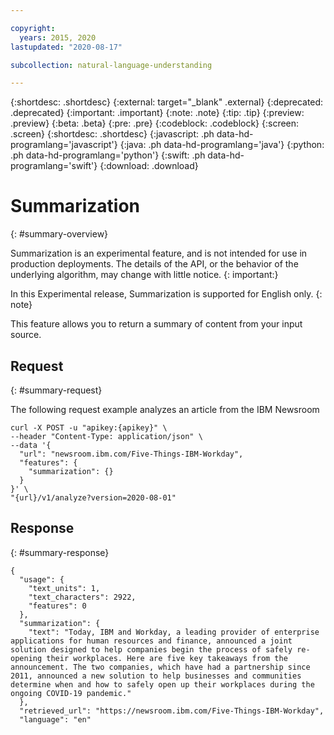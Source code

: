 ```yaml
---

copyright:
  years: 2015, 2020
lastupdated: "2020-08-17"

subcollection: natural-language-understanding

---
```


{:shortdesc: .shortdesc}
{:external: target="_blank" .external}
{:deprecated: .deprecated}
{:important: .important}
{:note: .note}
{:tip: .tip}
{:preview: .preview}
{:beta: .beta}
{:pre: .pre}
{:codeblock: .codeblock}
{:screen: .screen}
{:shortdesc: .shortdesc}
{:javascript: .ph data-hd-programlang='javascript'}
{:java: .ph data-hd-programlang='java'}
{:python: .ph data-hd-programlang='python'}
{:swift: .ph data-hd-programlang='swift'}
{:download: .download}

# Summarization
{: #summary-overview}

Summarization is an experimental feature, and is not intended for use in production deployments. The details of the API, or the behavior of the underlying algorithm, may change with little notice.
{: important:}

In this Experimental release, Summarization is supported for English only.
{: note}

This feature allows you to return a summary of content from your input source.

## Request
{: #summary-request}

The following request example analyzes an article from the IBM Newsroom

```curl
curl -X POST -u "apikey:{apikey}" \
--header "Content-Type: application/json" \
--data '{
  "url": "newsroom.ibm.com/Five-Things-IBM-Workday",
  "features": {
    "summarization": {}
  }
}' \
"{url}/v1/analyze?version=2020-08-01"
```

## Response
{: #summary-response}

```
{
  "usage": {
    "text_units": 1,
    "text_characters": 2922,
    "features": 0
  },
  "summarization": {
    "text": "Today, IBM and Workday, a leading provider of enterprise applications for human resources and finance, announced a joint solution designed to help companies begin the process of safely re-opening their workplaces. Here are five key takeaways from the announcement. The two companies, which have had a partnership since 2011, announced a new solution to help businesses and communities determine when and how to safely open up their workplaces during the ongoing COVID-19 pandemic."
  },
  "retrieved_url": "https://newsroom.ibm.com/Five-Things-IBM-Workday",
  "language": "en"
```
